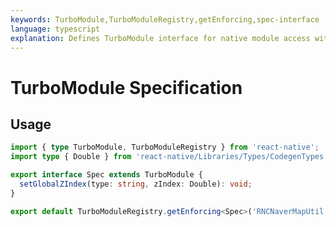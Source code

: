 ```yaml
---
keywords: TurboModule,TurboModuleRegistry,getEnforcing,spec-interface
language: typescript
explanation: Defines TurboModule interface for native module access with type safety
---
```


# TurboModule Specification

## Usage

```typescript
import { type TurboModule, TurboModuleRegistry } from 'react-native';
import type { Double } from 'react-native/Libraries/Types/CodegenTypes';

export interface Spec extends TurboModule {
  setGlobalZIndex(type: string, zIndex: Double): void;
}

export default TurboModuleRegistry.getEnforcing<Spec>('RNCNaverMapUtil');
```